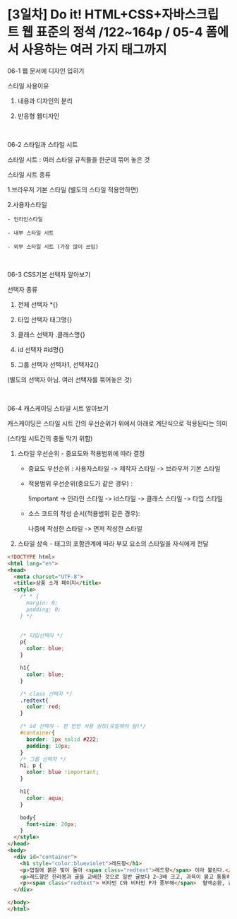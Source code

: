 # [3일차] Do it! HTML+CSS+자바스크립트 웹 표준의 정석 /122~164p / 05-4 폼에서 사용하는 여러 가지 태그까지 

06-1 웹 문서에 디자인 입히기

스타일 사용이유

1. 내용과 디자인의 분리

2. 반응형 웹디자인

​

06-2 스타일과 스타일 시트

스타일 시트 : 여러 스타일 규칙들을 한군데 묶어 놓은 것

스타일 시트 종류

1.브라우저 기본 스타일 (별도의 스타일 적용안하면)

2.사용자스타일

    - 인라인스타일

    - 내부 스타일 시트

    - 외부 스타일 시트 (가장 많이 쓰임)

​

06-3 CSS기본 선택자 알아보기

선택자 종류

1. 전체 선택자 *{}

2. 타입 선택자 태그명{}

3. 클래스 선택자 .클래스명{}

4. id 선택자 #id명{}

5. 그룹 선택자 선택자1, 선택자2{}

(별도의 선택자 아님. 여러 선택자를 묶어놓은 것)

​

06-4 캐스케이딩 스타일 시트 알아보기

캐스케이딩은 스타일 시트 간의 우선순위가 위에서 아래로 계단식으로 적용된다는 의미

(스타일 시트간의 충돌 막기 위함)

1. 스타일 우선순위 - 중요도와 적용범위에 따라 결정 

   - 중요도 우선순위 : 사용자스타일 -> 제작자 스타일 -> 브라우저 기본 스타일

   - 적용범위 우선순위(중요도가 같은 경우) :

       !important -> 인라인 스타일 -> id스타일 -> 클래스 스타일 -> 타입 스타일

   - 소스 코드의 작성 순서(적용범위 같은 경우):

     나중에 작성한 스타일 -> 먼저 작성한 스타일

2. 스타일 상속 - 태그의 포함관계에 따라 부모 요소의 스타일을 자식에게 전달

```html
<!DOCTYPE html>
<html lang="en">
<head>
  <meta charset="UTF-8">
  <title>상품 소개 페이지</title>
  <style>
    /* * {
      margin: 0;
      padding: 0;
    } */

    
    /* 타입선택자 */
    p{
      color: blue;
    }

    h1{
      color: blue;
    }

    /* class 선택자 */
    .redtext{
      color: red;
    }

    /* id 선택자 - 한 번만 사용 권장(유일해야 됨)*/
    #container{
      border: 1px solid #222;
      padding: 10px;
    }
    /* 그룹 선택자 */
    h1, p {
      color: blue !important;
    }

    h1{
      color: aqua;
    }

    body{
      font-size: 20px;
    }
  </style>
</head>
<body>
  <div id="container">
    <h1 style="color:blueviolet">레드향</h1>
    <p>껍질에 붉은 빛이 돌아 <span class="redtext">레드향</span> 이라 불린다.</p>
    <p>레드향은 한라봉과 귤을 교배한 것으로 일반 귤보다 2~3배 크고, 과육이 붉고 통통하다.</p>
    <p><span class="redtext"> 비타민 C와 비타민 P가 풍부해</span>  혈액순환, 감기예방 등에 좋은 것으로 알려져 있다.</p>
  </div>

</body>
</html>
```